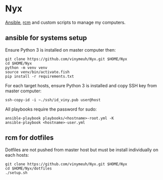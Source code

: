 # Nyx

[Ansible](https://www.ansible.com/), [rcm](https://github.com/thoughtbot/rcm) and custom scripts to manage my computers.

## ansible for systems setup

Ensure Python 3 is installed on master computer then:

```shell
git clone https://github.com/vinymeuh/Nyx.git $HOME/Nyx
cd $HOME/Nyx
python -m venv venv
source venv/bin/activate.fish
pip install -r requirements.txt
```

For each target hosts, ensure Python 3 is installed and copy SSH key from master computer:

```shell
ssh-copy-id -i ~./ssh/id_viny.pub user@host
```

All playbooks require the password for sudo:

```shell
ansible-playbook playbooks/<hostname>-root.yml -K
ansible-playbook <hostname>-user.yml
```

## rcm for dotfiles

Dotfiles are not pushed from master host but must be install individually on each hosts:

```shell
git clone https://github.com/vinymeuh/Nyx.git $HOME/Nyx
cd $HOME/Nyx/dotfiles
./setup.sh
```

